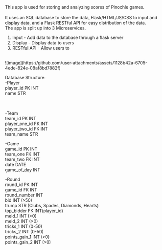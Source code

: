 This app is used for storing and analyzing scores of Pinochle games. <br>
<br>
It uses an SQL database to store the data, Flask/HTML/JS/CSS to input and display data, and a Flask RESTful API for easy distribution of the data. <br>
The app is split up into 3 Microservices.
1. Input - Add data to the database through a flask server
2. Display - Display data to users
3. RESTful API - Allow users to 
<br>
![image](https://github.com/user-attachments/assets/1128b42a-6705-4ede-824e-08af8bd7882f)
<br>


Database Structure:<br>
-Player<br>
player_id PK INT<br>
name STR<br>
<br>
<br>

-Team<br>
team_id PK INT<br>
player_one_id FK INT<br>
player_two_id FK INT<br>
team_name STR<br>

-Game<br>
game_id PK INT<br>
team_one FK INT<br>
team_two FK INT<br>
date DATE<br>
game_of_day INT<br>


-Round<br>
round_id PK INT<br>
game_id FK INT<br>
round_number INT<br>
bid INT (>50)<br>
trump STR (Clubs, Spades, Diamonds, Hearts)<br>
top_bidder FK INT(player_id)<br>
meld_1 INT (>0)<br>
meld_2 INT (>0)<br>
tricks_1 INT (0-50)<br>
tricks_2 INT (0-50)<br>
points_gain_1 INT (>0)<br>
points_gain_2 INT (>0)<br>
